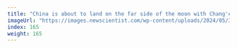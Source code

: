```yaml
---
title: "China is about to land on the far side of the moon with Chang'e 6"
imageUrl: "https://images.newscientist.com/wp-content/uploads/2024/05/30164341/SEI_206718491.jpg?width=788"
index: 165
weight: 165
---
```

